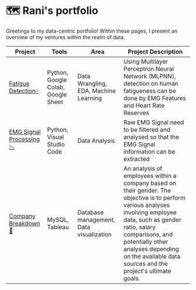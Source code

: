 # 🗺 Rani's portfolio
Greetings to my data-centric portfolio! Within these pages, I present an overview of my ventures within the realm of data.

| Project         | Tools   | Area | Project Description |
|-----------------|---------|------|---------------------|
|[Fatigue Detection💦](https://github.com/punyarani/tugasakhir/blob/main/MLPNN_EMG%20Fatigue%20Detection.ipynb)|Python, Google Colab, Google Sheet |Data Wrangling, EDA, Machine Learning| Using Multilayer Perceptron Neural Network (MLPNN), detection on human fatigueness can be done by EMG Features and Heart Rate Reserves
|[EMG Signal Processing📉](https://github.com/punyarani/tugasakhir/blob/main/Signal%20Processing.ipynb)|Python, Visual Studio Code|Data Analysis|Raw EMG Signal need to be filtered and analysed so that the EMG Signal information can be extracted|
|[Company Breakdown🏢](https://github.com/punyarani/exercise/blob/main/Company%20Breakdown%20Challenge.md)| MySQL, Tableau |Database management, Data visualization|An analysis of employees within a company based on their gender. The objective is to perform various analyses involving employee data, such as gender ratio, salary comparisons, and potentially other analyses depending on the available data sources and the project's ultimate goals.|


